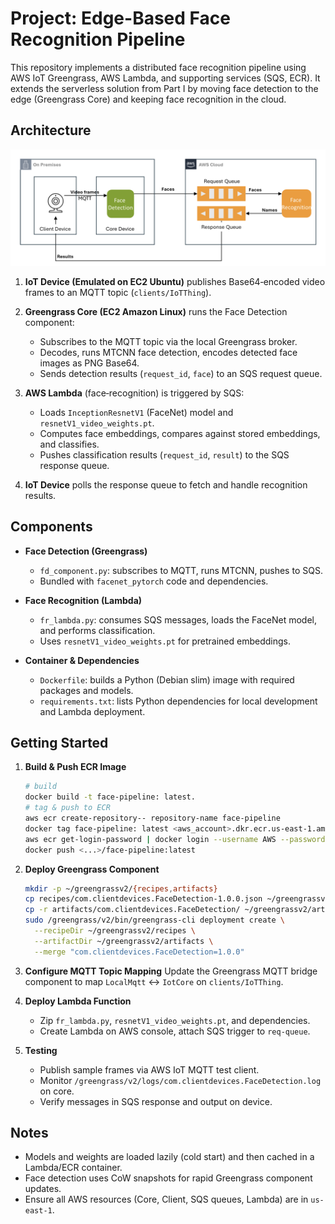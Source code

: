 # Project: Edge-Based Face Recognition Pipeline

This repository implements a distributed face recognition pipeline using AWS IoT Greengrass, AWS Lambda, and supporting services (SQS, ECR). It extends the serverless solution from Part I by moving face detection to the edge (Greengrass Core) and keeping face recognition in the cloud.

## Architecture

![Architecture Diagram](architecture_diagram.png)

1. **IoT Device (Emulated on EC2 Ubuntu)** publishes Base64‑encoded video frames to an MQTT topic (`clients/IoTThing`).
2. **Greengrass Core (EC2 Amazon Linux)** runs the Face Detection component:

   * Subscribes to the MQTT topic via the local Greengrass broker.
   * Decodes, runs MTCNN face detection, encodes detected face images as PNG Base64.
   * Sends detection results (`request_id`, `face`) to an SQS request queue.
3. **AWS Lambda** (face‑recognition) is triggered by SQS:

   * Loads `InceptionResnetV1` (FaceNet) model and `resnetV1_video_weights.pt`.
   * Computes face embeddings, compares against stored embeddings, and classifies.
   * Pushes classification results (`request_id`, `result`) to the SQS response queue.
4. **IoT Device** polls the response queue to fetch and handle recognition results.

## Components

* **Face Detection (Greengrass)**

  * `fd_component.py`: subscribes to MQTT, runs MTCNN, pushes to SQS.
  * Bundled with `facenet_pytorch` code and dependencies.

* **Face Recognition (Lambda)**

  * `fr_lambda.py`: consumes SQS messages, loads the FaceNet model, and performs classification.
  * Uses `resnetV1_video_weights.pt` for pretrained embeddings.

* **Container & Dependencies**

  * `Dockerfile`: builds a Python (Debian slim) image with required packages and models.
  * `requirements.txt`: lists Python dependencies for local development and Lambda deployment.

## Getting Started

1. **Build & Push ECR Image**

   ```bash
   # build
   docker build -t face-pipeline: latest.
   # tag & push to ECR
   aws ecr create-repository-- repository-name face-pipeline
   docker tag face-pipeline: latest <aws_account>.dkr.ecr.us-east-1.amazonaws.com/face-pipeline:latest
   aws ecr get-login-password | docker login --username AWS --password-stdin <aws_account>.dkr.ecr.us-east-1.amazonaws.com
   docker push <...>/face-pipeline:latest
   ```

2. **Deploy Greengrass Component**

   ```bash
   mkdir -p ~/greengrassv2/{recipes,artifacts}
   cp recipes/com.clientdevices.FaceDetection-1.0.0.json ~/greengrassv2/recipes/
   cp -r artifacts/com.clientdevices.FaceDetection/ ~/greengrassv2/artifacts/
   sudo /greengrass/v2/bin/greengrass-cli deployment create \
     --recipeDir ~/greengrassv2/recipes \
     --artifactDir ~/greengrassv2/artifacts \
     --merge "com.clientdevices.FaceDetection=1.0.0"
   ```

3. **Configure MQTT Topic Mapping**
   Update the Greengrass MQTT bridge component to map `LocalMqtt` ↔ `IotCore` on `clients/IoTThing`.

4. **Deploy Lambda Function**

   * Zip `fr_lambda.py`, `resnetV1_video_weights.pt`, and dependencies.
   * Create Lambda on AWS console, attach SQS trigger to `req-queue`.

5. **Testing**

   * Publish sample frames via AWS IoT MQTT test client.
   * Monitor `/greengrass/v2/logs/com.clientdevices.FaceDetection.log` on core.
   * Verify messages in SQS response and output on device.

## Notes

* Models and weights are loaded lazily (cold start) and then cached in a Lambda/ECR container.
* Face detection uses CoW snapshots for rapid Greengrass component updates.
* Ensure all AWS resources (Core, Client, SQS queues, Lambda) are in `us-east-1`.
